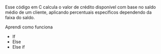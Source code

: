 Esse código em C calcula o valor de crédito disponível com base no saldo médio de um cliente, aplicando percentuais específicos dependendo da faixa do saldo.

Aprendi como funciona
- If
- Else
- Else if
